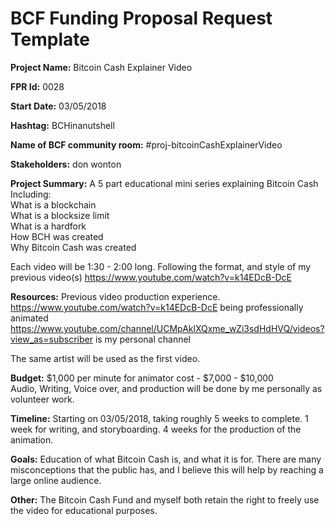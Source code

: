 
# BCF Funding Proposal Request Template

**Project Name:**
Bitcoin Cash Explainer Video

**FPR Id:**
0028

**Start Date:**
03/05/2018

**Hashtag:**
BCHinanutshell

**Name of BCF community room:**
#proj-bitcoinCashExplainerVideo

**Stakeholders:**
don wonton

**Project Summary:**
A 5 part educational mini series explaining Bitcoin Cash  
Including:  
What is a blockchain  
What is a blocksize limit  
What is a hardfork  
How BCH was created  
Why Bitcoin Cash was created  

Each video will be 1:30 - 2:00 long. Following the format, and style of my previous video(s)
https://www.youtube.com/watch?v=k14EDcB-DcE


**Resources:**
Previous video production experience.  
https://www.youtube.com/watch?v=k14EDcB-DcE being professionally animated  
https://www.youtube.com/channel/UCMpAklXQxme_wZi3sdHdHVQ/videos?view_as=subscriber is my personal channel  
  
The same artist will be used as the first video.


**Budget:**
$1,000 per minute for animator cost - $7,000 - $10,000  
Audio, Writing, Voice over, and production will be done by me personally as volunteer work.  

**Timeline:**
Starting on 03/05/2018, taking roughly 5 weeks to complete. 1 week for writing, and storyboarding. 4 weeks for the production of the animation.

**Goals:**
Education of what Bitcoin Cash is, and what it is for. There are many misconceptions that the public has, and I believe this will help by reaching a large online audience.

**Other:**
The Bitcoin Cash Fund and myself both retain the right to freely use the video for educational purposes.
